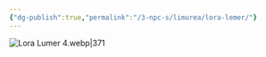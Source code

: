 ```yaml
---
{"dg-publish":true,"permalink":"/3-npc-s/limurea/lora-lemer/"}
---
```



![Lora Lumer 4.webp|371](/img/user/Images/Lora%20Lumer%204.webp)